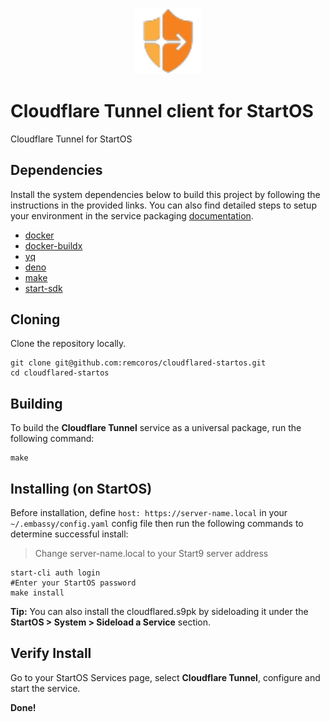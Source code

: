 <p align="center">
  <img src="icon.png" alt="Project Logo" width="21%">
</p>

# Cloudflare Tunnel client for StartOS

Cloudflare Tunnel for StartOS

## Dependencies

Install the system dependencies below to build this project by following the instructions in the provided links. You can also find detailed steps to setup your environment in the service packaging [documentation](https://docs.start9.com/latest/developer-docs/packaging#development-environment).

- [docker](https://docs.docker.com/get-docker)
- [docker-buildx](https://docs.docker.com/buildx/working-with-buildx/)
- [yq](https://mikefarah.gitbook.io/yq)
- [deno](https://deno.land/)
- [make](https://www.gnu.org/software/make/)
- [start-sdk](https://github.com/Start9Labs/start-os/tree/sdk)

## Cloning

Clone the repository locally.

```
git clone git@github.com:remcoros/cloudflared-startos.git
cd cloudflared-startos
```

## Building

To build the **Cloudflare Tunnel** service as a universal package, run the following command:

```
make
```

## Installing (on StartOS)

Before installation, define `host: https://server-name.local` in your `~/.embassy/config.yaml` config file then run the following commands to determine successful install:

> Change server-name.local to your Start9 server address

```
start-cli auth login
#Enter your StartOS password
make install
```

**Tip:** You can also install the cloudflared.s9pk by sideloading it under the **StartOS > System > Sideload a Service** section.

## Verify Install

Go to your StartOS Services page, select **Cloudflare Tunnel**, configure and start the service.

**Done!**
